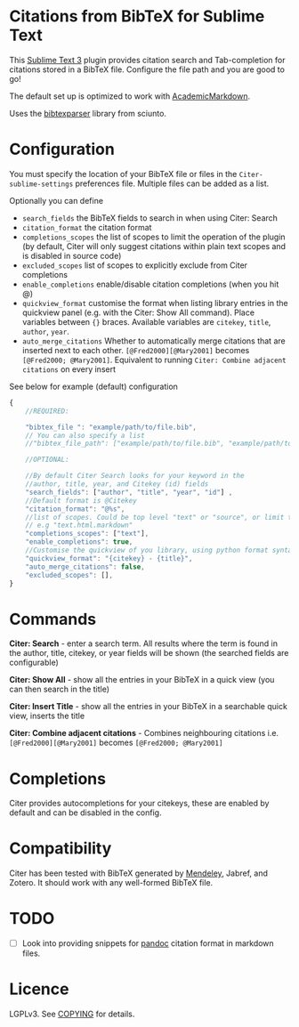 # Citations from BibTeX for Sublime Text

This [Sublime Text 3](https://www.sublimetext.com/3) plugin provides citation search and Tab-completion for citations stored in a BibTeX file. Configure the file path and you are good to go!

The default set up is optimized to work with [AcademicMarkdown](https://github.com/mangecoeur/AcademicMarkdown).

Uses the [bibtexparser](https://github.com/sciunto/python-bibtexparser) library from sciunto.

# Configuration

You must specify the location of your BibTeX file or files in the `Citer-sublime-settings` preferences file. Multiple files can be added as a list.

Optionally you can define 
- `search_fields` the BibTeX fields to search in when using Citer: Search
- `citation_format` the citation format
- `completions_scopes` the list of scopes to limit the operation of the plugin (by default, Citer will only suggest citations within plain text scopes and is disabled in source code)
- `excluded_scopes` list of scopes to explicitly exclude from Citer completions
- `enable_completions` enable/disable citation completions (when you hit @)
- `quickview_format` customise the format when listing library entries in the quickview panel (e.g. with the Citer: Show All command). Place variables between `{}` braces. Available variables are `citekey`, `title`, `author`, `year`.
- `auto_merge_citations` Whether to automatically merge citations that are inserted next to each other. `[@Fred2000][@Mary2001]` becomes `[@Fred2000; @Mary2001]`. Equivalent to running `Citer: Combine adjacent citations` on every insert

See below for example (default) configuration


```js
{
    //REQUIRED:

    "bibtex_file ": "example/path/to/file.bib",
    // You can also specify a list
    //"bibtex_file_path": ["example/path/to/file.bib", "example/path/to/fileTwo.bib"],

    //OPTIONAL:

    //By default Citer Search looks for your keyword in the 
    //author, title, year, and Citekey (id) fields
    "search_fields": ["author", "title", "year", "id"] ,
    //Default format is @Citekey
    "citation_format": "@%s",
    //list of scopes. Could be top level "text" or "source", or limit to
    // e.g "text.html.markdown"
    "completions_scopes": ["text"],
    "enable_completions": true,
    //Customise the quickview of you library, using python format syntax
    "quickview_format": "{citekey} - {title}",
    "auto_merge_citations": false,
    "excluded_scopes": [],
}
```


# Commands

**Citer: Search** - enter a search term. All results where the term is found in the author, title, citekey, or year fields will be shown (the searched fields are configurable)

**Citer: Show All** - show all the entries in your BibTeX in a quick view (you can then search in the title)

**Citer: Insert Title** - show all the entries in your BibTeX in a searchable quick view, inserts the title

**Citer: Combine adjacent citations** - Combines neighbouring citations i.e. `[@Fred2000][@Mary2001]` becomes `[@Fred2000; @Mary2001]`


# Completions

Citer provides autocompletions for your citekeys, these are enabled by default and can be disabled in the config.

# Compatibility

Citer has been tested with BibTeX generated by [Mendeley](https://www.mendeley.com/), Jabref, and Zotero. It should work with any well-formed BibTeX file.

# TODO

- [ ] Look into providing snippets for [pandoc](http://pandoc.org/index.html) citation format in markdown files.

# Licence

LGPLv3. See [COPYING](https://github.com/mangecoeur/Citer/blob/master/COPYING) for details.
